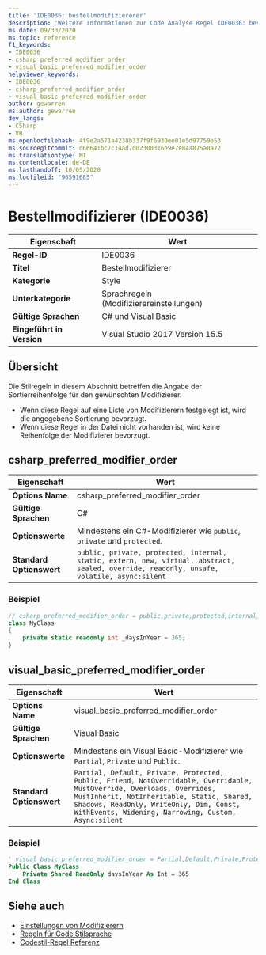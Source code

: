 ```yaml
---
title: 'IDE0036: bestellmodifiziererer'
description: 'Weitere Informationen zur Code Analyse Regel IDE0036: bestellungsmodifizierer'
ms.date: 09/30/2020
ms.topic: reference
f1_keywords:
- IDE0036
- csharp_preferred_modifier_order
- visual_basic_preferred_modifier_order
helpviewer_keywords:
- IDE0036
- csharp_preferred_modifier_order
- visual_basic_preferred_modifier_order
author: gewarren
ms.author: gewarren
dev_langs:
- CSharp
- VB
ms.openlocfilehash: 4f9e2a571a4238b337f9f6930ee01e5d97759e53
ms.sourcegitcommit: d66641bc7c14ad7d02300316e9e7e84a875a0a72
ms.translationtype: MT
ms.contentlocale: de-DE
ms.lasthandoff: 10/05/2020
ms.locfileid: "96591685"
---
```

# <a name="order-modifiers-ide0036"></a>Bestellmodifizierer (IDE0036)

|Eigenschaft|Wert|
|-|-|
| **Regel-ID** | IDE0036 |
| **Titel** | Bestellmodifizierer |
| **Kategorie** | Style |
| **Unterkategorie** | Sprachregeln (Modifizierereinstellungen) |
| **Gültige Sprachen** | C# und Visual Basic |
| **Eingeführt in Version** | Visual Studio 2017 Version 15.5 |

## <a name="overview"></a>Übersicht

Die Stilregeln in diesem Abschnitt betreffen die Angabe der Sortierreihenfolge für den gewünschten Modifizierer.

- Wenn diese Regel auf eine Liste von Modifizierern festgelegt ist, wird die angegebene Sortierung bevorzugt.
- Wenn diese Regel in der Datei nicht vorhanden ist, wird keine Reihenfolge der Modifizierer bevorzugt.

## <a name="csharp_preferred_modifier_order"></a>csharp_preferred_modifier_order

|Eigenschaft|Wert|
|-|-|
| **Options Name** | csharp_preferred_modifier_order |
| **Gültige Sprachen** | C# |
| **Optionswerte** | Mindestens ein C#-Modifizierer wie `public`, `private` und `protected`. |
| **Standard Optionswert** | `public, private, protected, internal, static, extern, new, virtual, abstract, sealed, override, readonly, unsafe, volatile, async:silent` |

### <a name="example"></a>Beispiel

```csharp
// csharp_preferred_modifier_order = public,private,protected,internal,static,extern,new,virtual,abstract,sealed,override,readonly,unsafe,volatile,async
class MyClass
{
    private static readonly int _daysInYear = 365;
}
```

## <a name="visual_basic_preferred_modifier_order"></a>visual_basic_preferred_modifier_order

|Eigenschaft|Wert|
|-|-|
| **Options Name** | visual_basic_preferred_modifier_order |
| **Gültige Sprachen** | Visual Basic |
| **Optionswerte** | Mindestens ein Visual Basic-Modifizierer wie `Partial`, `Private` und `Public`. |
| **Standard Optionswert** | `Partial, Default, Private, Protected, Public, Friend, NotOverridable, Overridable, MustOverride, Overloads, Overrides, MustInherit, NotInheritable, Static, Shared, Shadows, ReadOnly, WriteOnly, Dim, Const, WithEvents, Widening, Narrowing, Custom, Async:silent` |

### <a name="example"></a>Beispiel

```vb
' visual_basic_preferred_modifier_order = Partial,Default,Private,Protected,Public,Friend,NotOverridable,Overridable,MustOverride,Overloads,Overrides,MustInherit,NotInheritable,Static,Shared,Shadows,ReadOnly,WriteOnly,Dim,Const,WithEvents,Widening,Narrowing,Custom,Async
Public Class MyClass
    Private Shared ReadOnly daysInYear As Int = 365
End Class
```

## <a name="see-also"></a>Siehe auch

- [Einstellungen von Modifizierern](modifier-preferences.md)
- [Regeln für Code Stilsprache](language-rules.md)
- [Codestil-Regel Referenz](index.md)
